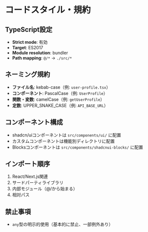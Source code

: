 # コードスタイル・規約

## TypeScript設定
- **Strict mode**: 有効
- **Target**: ES2017
- **Module resolution**: bundler
- **Path mapping**: `@/*` → `./src/*`

## ネーミング規約
- **ファイル名**: kebab-case（例: `user-profile.tsx`）
- **コンポーネント**: PascalCase（例: `UserProfile`）
- **関数・変数**: camelCase（例: `getUserProfile`）
- **定数**: UPPER_SNAKE_CASE（例: `API_BASE_URL`）

## コンポーネント構成
- shadcn/uiコンポーネントは `src/components/ui/` に配置
- カスタムコンポーネントは機能別ディレクトリに配置
- Blocksコンポーネントは `src/components/shadcnui-blocks/` に配置

## インポート順序
1. React/Next.js関連
2. サードパーティライブラリ
3. 内部モジュール（@/から始まる）
4. 相対パス

## 禁止事項
- `any`型の明示的使用（基本的に禁止、一部例外あり）
